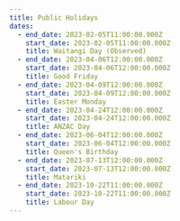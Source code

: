 ```yaml
---
title: Public Holidays
dates:
  - end_date: 2023-02-05T11:00:00.000Z
    start_date: 2023-02-05T11:00:00.000Z
    title: Waitangi Day (Observed)
  - end_date: 2023-04-06T12:00:00.000Z
    start_date: 2023-04-06T12:00:00.000Z
    title: Good Friday
  - end_date: 2023-04-09T12:00:00.000Z
    start_date: 2023-04-09T12:00:00.000Z
    title: Easter Monday
  - end_date: 2023-04-24T12:00:00.000Z
    start_date: 2023-04-24T12:00:00.000Z
    title: ANZAC Day
  - end_date: 2023-06-04T12:00:00.000Z
    start_date: 2023-06-04T12:00:00.000Z
    title: Queen's Birthday
  - end_date: 2023-07-13T12:00:00.000Z
    start_date: 2023-07-13T12:00:00.000Z
    title: Matariki
  - end_date: 2023-10-22T11:00:00.000Z
    start_date: 2023-10-22T11:00:00.000Z
    title: Labour Day
---
```


